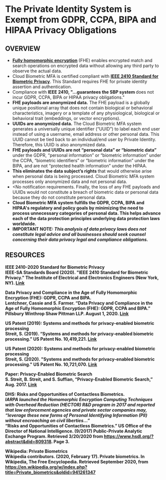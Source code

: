 # The Private Identity System is Exempt from GDPR, CCPA, BIPA and HIPAA Privacy Obligations 

## OVERVIEW 
* [<b>Fully homomorphic encryption</b>](https://en.wikipedia.org/wiki/Private_biometrics) (FHE) enables encrypted match and search operations on encrypted data without allowing any third party to observe the actual data. 
* Cloud Biometric MFA is certified compliant with [<B>IEEE 2410 Standard for Biometric Privacy</b>](https://github.com/openinfer/PrivateIdentity/wiki/IEEE-2410-STANDARD-FOR-BIOMETRIC-PRIVACY-%5BDRAFT%5D). This Standard requires FHE for private identity assertion and authentication. 
* Compliance with <b>IEEE 2410, "...guarantees the SBP system </b>does not incur GDPR, CCPA, BIPA or HIPAA privacy obligations." </b>
* <b>FHE payloads are anonymized data.</b> The FHE payload is a globally unique positional array that does not contain biological or behavioral characteristics, imagery or a template of any physiological, biological or behavioral trait (embeddings, or vector encryptions). 
* <b>UUIDs are anonymized data.</b> The Cloud Biometric MFA system generates a universally unique identifier (“UUID”) to label each end user instead of using a username, email address or other personal data. This UUID cannot be tied back to an individual/end user by Private Identity. Therefore, this UUID is also anonymized data. 
* <b>FHE payloads and UUIDs are not “personal data” or “biometric data” </b>under the GDPR, “personal information” or “biometric information” under the CCPA, “biometric identifiers” or “biometric information” under the BIPA, and are not “protected health information” under the HIPAA. 
* <b>This eliminates the data subject’s rights </b>that would otherwise arise when personal data is being processed. Cloud Biometric MFA system processes only anonymized data and not personal data.   
* <No notification requirements.</b> Finally, the loss of any FHE payloads and UUIDs would not constitute a breach of biometric data or personal data because they do not constitute personal data.
* <b>Cloud Biometric MFA system fulfills the GDPR, CCPA, BIPA and HIPAA's regulatory and policy goals by minimizing the need to process unnecessary categories of personal data.  This helps advance each of the data protection principles underlying data protection laws worldwide.   
* IMPORTANT NOTE: _This analysis of data privacy laws does not constitute legal advice and all businesses should seek counsel concerning their data privacy legal and compliance obligations._

## RESOURCES
**IEEE 2410-2020 Standard for Biometric Privacy**<br>
IEEE-SA Standards Board (2020). "IEEE 2410 Standard for Biometric Privacy." The Institute of Electrical and Electronics Engineers (New York, NY). [Link](https://github.com/openinfer/PrivateIdentity/wiki/IEEE-2410-STANDARD-FOR-BIOMETRIC-PRIVACY-%5BDRAFT%5D)

**Data Privacy and Compliance in the Age of Fully Homomorphic Encryption (FHE): GDPR, CCPA and BIPA.**<br>
Lentchner, Cassie and S. Farmer. “Data Privacy and Compliance in the Age of Fully Homomorphic Encryption (FHE): GDPR, CCPA and BIPA.” Pillsbury Winthrop Shaw Pittman LLP. August 1, 2020. [Link](https://github.com/openinfer/PrivateIdentity/blob/master/images/Private%20Id%20FHE%20Privacy%20Memo%20(Pillsbury).pdf)

**US Patent (2019): Systems and methods for privacy-enabled biometric processing**<br>
Streit, S. (2019).  “Systems and methods for privacy-enabled biometric processing.”  US Patent No. 10,419,221.  [Link](https://patents.google.com/patent/US10419221B1/)

**US Patent (2020): Systems and methods for privacy-enabled biometric processing**<br>
Streit, S. (2020).  "Systems and methods for privacy-enabled biometric processing." US Patent No. 10,721,070. [Link](http://patft.uspto.gov/netacgi/nph-Parser?Sect1=PTO1&Sect2=HITOFF&d=PALL&p=1&u=%2Fnetahtml%2FPTO%2Fsrchnum.htm&r=1&f=G&l=50&s1=10,721,070.PN.&OS=PN/10,721,070&RS=PN/10,721,070)

**Paper: Privacy-Enabled Biometric Search**<br>
S. Streit, B. Streit, and S. Suffian, “Privacy-Enabled Biometric Search,” Aug. 2017. [Link](https://arxiv.org/abs/1708.04726)

**DHS:  Risks and Opportunities of Contactless Biometrics.**<br>
_IARPA launched the Homomorphic Encryption Computing Techniques with Overhead Reduction (HECTOR) R&D program in 2017 and reported that law enforcement agencies and private sector companies may, “leverage these new forms of Personal Identifying Information (PII) without encroaching on civil liberties…”_<br>
“Risks and Opportunities of Contactless Biometrics.” US Office of the Director of National Intelligence. (9/2017) Public-Private Analytic Exchange Program. Retrieved 3/20/2020 from https://www.hsdl.org/?abstract&did=809318. Page 3.

**Wikipedia:  Private Biometrics**<br>
Wikipedia contributors. (2020, February 17). Private biometrics. In Wikipedia, The Free Encyclopedia. Retrieved September 2020, from https://en.wikipedia.org/w/index.php?title=Private_biometrics&oldid=941261347